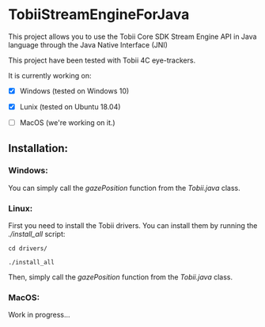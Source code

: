 # TobiiStreamEngineForJava
This project allows you to use the Tobii Core SDK Stream Engine API in Java language through the Java Native Interface (JNI)

This project have been tested with Tobii 4C eye-trackers.

It is currently working on:
- [X]  Windows (tested on Windows 10)
- [X]  Lunix (tested on Ubuntu 18.04)
- [ ]  MacOS (we're working on it.)


## Installation:

### Windows:

You can simply call the _gazePosition_ function from the _Tobii.java_ class.

### Linux: 

First you need to install the Tobii drivers. You can install them by running the _./install_all_ script:

  `cd drivers/`

  `./install_all`

Then, simply call the _gazePosition_ function from the _Tobii.java_ class.

### MacOS:

Work in progress...
